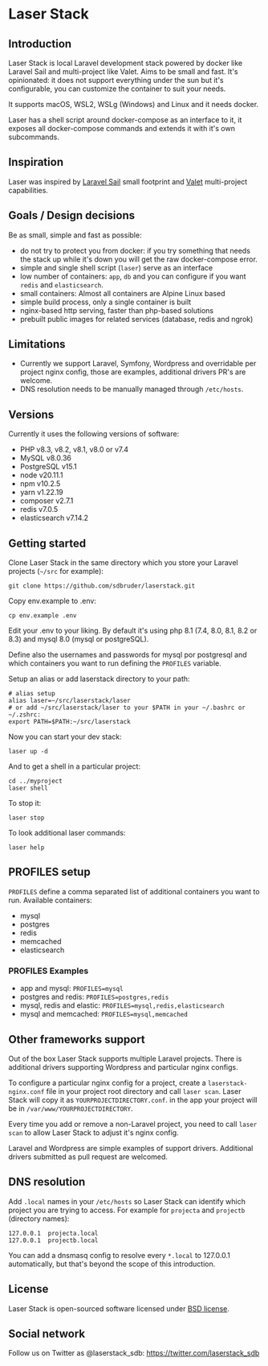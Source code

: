 # Laser Stack

## Introduction

Laser Stack is local Laravel development stack powered by docker like Laravel
Sail and multi-project like Valet. Aims to be small and fast. It's opinionated:
it does not support everything under the sun but it's configurable, you can
customize the container to suit your needs.

It supports macOS, WSL2, WSLg (Windows) and Linux and it needs docker.

Laser has a shell script around docker-compose as an interface to it, it exposes
all docker-compose commands and extends it with it's own subcommands.

## Inspiration

Laser was inspired by [Laravel Sail](https://laravel.com/docs/8.x/sail) small footprint and [Valet](https://laravel.com/docs/8.x/valet)
multi-project capabilities.

## Goals / Design decisions

Be as small, simple and fast as possible:

- do not try to protect you from docker: if you try something that needs the stack up while it's down you will get the raw docker-compose error.
- simple and single shell script (`laser`) serve as an interface
- low number of containers: `app`, `db` and you can configure if you want `redis` and `elasticsearch`.
- small containers: Almost all containers are Alpine Linux based
- simple build process, only a single container is built
- nginx-based http serving, faster than php-based solutions
- prebuilt public images for related services (database, redis and ngrok)

## Limitations

- Currently we support Laravel, Symfony, Wordpress and overridable
  per project nginx config, those are examples, additional drivers PR's are
  welcome.
- DNS resolution needs to be manually managed through `/etc/hosts`.

## Versions

Currently it uses the following versions of software:

- PHP v8.3, v8.2, v8.1, v8.0 or v7.4
- MySQL v8.0.36
- PostgreSQL v15.1
- node v20.11.1
- npm v10.2.5
- yarn v1.22.19
- composer v2.7.1
- redis v7.0.5
- elasticsearch v7.14.2

## Getting started

Clone Laser Stack in the same directory which you store your Laravel projects (`~/src` for example):

```
git clone https://github.com/sdbruder/laserstack.git
```

Copy env.example to .env:

```
cp env.example .env
```

Edit your .env to your liking. By default it's using php 8.1 (7.4, 8.0, 8.1, 8.2 or 8.3) and
mysql 8.0 (mysql or postgreSQL).

Define also the usernames and passwords for mysql por postgresql and which
containers you want to run defining the `PROFILES` variable.

Setup an alias or add laserstack directory to your path:

```
# alias setup
alias laser=~/src/laserstack/laser
# or add ~/src/laserstack/laser to your $PATH in your ~/.bashrc or ~/.zshrc:
export PATH=$PATH:~/src/laserstack
```

Now you can start your dev stack:

```
laser up -d
```

And to get a shell in a particular project:

```
cd ../myproject
laser shell
```

To stop it:

```
laser stop
```

To look additional laser commands:

```
laser help
```

## PROFILES setup

`PROFILES` define a comma separated list of additional containers you want to run. Available containers:

- mysql
- postgres
- redis
- memcached
- elasticsearch

### PROFILES Examples

- app and mysql: `PROFILES=mysql`
- postgres and redis: `PROFILES=postgres,redis`
- mysql, redis and elastic: `PROFILES=mysql,redis,elasticsearch`
- mysql and memcached: `PROFILES=mysql,memcached`

## Other frameworks support

Out of the box Laser Stack supports multiple Laravel projects. There is
additional drivers supporting Wordpress and particular nginx configs.

To configure a particular nginx config for a project, create a
`laserstack-nginx.conf` file in your project root directory and call
`laser scan`. Laser Stack will copy it as `YOURPROJECTDIRECTORY.conf`. in the app
your project will be in `/var/www/YOURPROJECTDIRECTORY`.

Every time you add or remove a non-Laravel project, you need to call
`laser scan` to allow Laser Stack to adjust it's nginx config.

Laravel and Wordpress are simple examples of support drivers. Additional drivers
submitted as pull request are welcomed.

## DNS resolution

Add `.local` names in your `/etc/hosts` so Laser Stack can identify which project
you are trying to access. For example for `projecta` and `projectb` (directory names):

```
127.0.0.1  projecta.local
127.0.0.1  projectb.local
```

You can add a dnsmasq config to resolve every `*.local` to 127.0.0.1
automatically, but that's beyond the scope of this introduction.

## License

Laser Stack is open-sourced software licensed under [BSD license](LICENSE.md).

## Social network

Follow us on Twitter as @laserstack_sdb: https://twitter.com/laserstack_sdb
